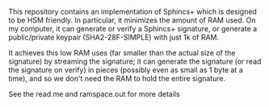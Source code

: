 This repository contains an implementation of Sphincs+ which is designed to be HSM friendly.
In particular, it minimizes the amount of RAM used.  On my computer, it can generate or verify
a Sphincs+ signature, or generate a public/private keypair (SHA2-28F-SIMPLE) with just 1k of RAM.

It achieves this low RAM uses (far smaller than the actual size of the signature) by streaming
the signature; it can generate the signature (or read the signature on verify) in pieces (possibly
even as small as 1 byte at a time), and so we don't need the RAM to hold the entire signature.

See the read.me and ramspace.out for more details
